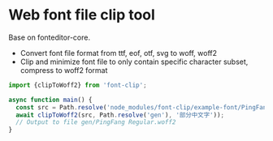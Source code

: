 # Web font file clip tool

Base on fonteditor-core.

- Convert font file format from ttf, eof, otf, svg to woff, woff2
- Clip and minimize font file to only contain specific character subset, compress to woff2 format

```ts
import {clipToWoff2} from 'font-clip';

async function main() {
  const src = Path.resolve('node_modules/font-clip/example-font/PingFang Regular.ttf');
  await clipToWoff2(src, Path.resolve('gen'), '部分中文字'));
  // Output to file gen/PingFang Regular.woff2
}
```

